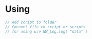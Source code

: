 # Using

``` csharp
// Add script to folder
// Connect file to script or scripts
// for using use WW_Log.log( "data" )
```
